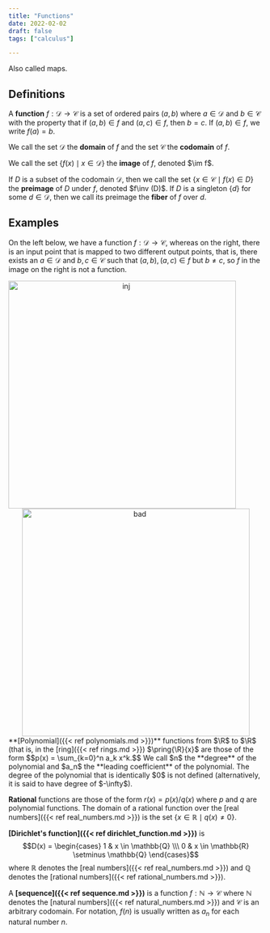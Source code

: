 ```yaml
---
title: "Functions"
date: 2022-02-02
draft: false
tags: ["calculus"]

---
```


Also called maps.

## Definitions
A **function** $f: \mathcal{D} \to \mathcal{C}$ is a set of ordered pairs $(a,b)$ where $a \in \mathcal{D}$ and $b \in \mathcal{C}$ with the property that if $(a,b) \in f$ and $(a,c) \in f$, then $b=c$. If $(a,b) \in f$, we write $f(a)=b$.

We call the set $\mathcal{D}$ the **domain** of $f$ and the set $\mathcal{C}$ the **codomain** of $f$.

We call the set $\{f(x) \mid x \in \mathcal{D}\}$ the **image** of $f$, denoted $\im f$.

If $D$ is a subset of the codomain $\mathcal{D}$, then we call the set $\{x \in \mathcal{C} \mid f(x) \in D \}$ the **preimage** of $D$ under $f$, denoted $f\inv (D)$. If $D$ is a singleton $\{d\}$ for some $d \in \mathcal{D}$, then we call its preimage the **fiber** of $f$ over $d$.

## Examples
On the left below, we have a function $f: \mathcal{D} \to \mathcal{C}$, whereas on the right, there is an input point that is mapped to two different output points, that is, there exists an $a \in \mathcal{D}$ and $b,c \in \mathcal{C}$ such that $(a,b), (a,c) \in f$ but $b \neq c$, so $f$ in the image on the right is not a function.
<center><img src="/injection.png" title="fig" alt="inj" width="450" height=auto align="left"><img src="/not_function.png" title="fig" alt="bad" width="450" height=auto></center>
**[Polynomial]({{< ref polynomials.md >}})** functions from $\R$ to $\R$ (that is, in the [ring]({{< ref rings.md >}}) $\pring{\R}{x}$ are those of the form $$p(x) = \sum_{k=0}^n a_k x^k.$$ We call $n$ the **degree** of the polynomial and $a_n$ the **leading coefficient** of the polynomial. The degree of the polynomial that is identically $0$ is not defined (alternatively, it is said to have degree of $-\infty$).

**Rational** functions are those of the form $r(x) = p(x)/q(x)$ where $p$ and $q$ are polynomial functions. The domain of a rational function over the [real numbers]({{< ref real_numbers.md >}}) is the set $\lbrace x \in \mathbb{R} \mid q(x) \neq 0 \rbrace$.

**[Dirichlet's function]({{< ref dirichlet_function.md >}})** is $$D(x) = \begin{cases} 
 	1 & x \in \mathbb{Q} \\\ 
	0 & x \in \mathbb{R} \setminus \mathbb{Q}
\end{cases}$$ where $\mathbb{R}$ denotes the [real numbers]({{< ref real_numbers.md >}}) and $\mathbb{Q}$ denotes the [rational numbers]({{< ref rational_numbers.md >}}).

A **[sequence]({{< ref sequence.md >}})** is a function $f: \mathbb{N} \to \mathcal{C}$ where $\mathbb{N}$ denotes the [natural numbers]({{< ref natural_numbers.md >}}) and $\mathcal{C}$ is an arbitrary codomain. For notation, $f(n)$ is usually written as $a_n$ for each natural number $n$. 